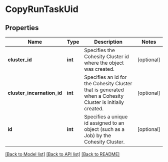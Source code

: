 # CopyRunTaskUid

## Properties
Name | Type | Description | Notes
------------ | ------------- | ------------- | -------------
**cluster_id** | **int** | Specifies the Cohesity Cluster id where the object was created. | [optional] 
**cluster_incarnation_id** | **int** | Specifies an id for the Cohesity Cluster that is generated when a Cohesity Cluster is initially created. | [optional] 
**id** | **int** | Specifies a unique id assigned to an object (such as a Job) by the Cohesity Cluster. | [optional] 

[[Back to Model list]](../README.md#documentation-for-models) [[Back to API list]](../README.md#documentation-for-api-endpoints) [[Back to README]](../README.md)


